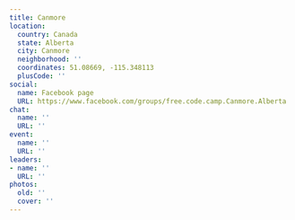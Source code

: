 ```yaml
---
title: Canmore
location:
  country: Canada
  state: Alberta
  city: Canmore
  neighborhood: ''
  coordinates: 51.08669, -115.348113
  plusCode: ''
social:
  name: Facebook page
  URL: https://www.facebook.com/groups/free.code.camp.Canmore.Alberta
chat:
  name: ''
  URL: ''
event:
  name: ''
  URL: ''
leaders:
- name: ''
  URL: ''
photos:
  old: ''
  cover: ''
---
```

